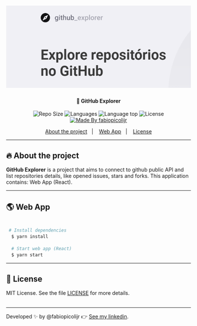 <h1 align="center"><img src="src/assets/logo.png"></h1>

<h4 align="center">
  🚀 GitHub Explorer
</h4>

<p align="center">
<img alt="Repo Size" title="Repo Size" src="https://img.shields.io/github/repo-size/fabiopicolijr/desafio-conceitos-node?color=282A36" />
  <img alt="Languages" title="Languages" src="https://img.shields.io/github/languages/count/fabiopicolijr/desafio-conceitos-node?color=282A36" />
  <img alt="Language top" title="Language top" title="Made By fabiopicolijr"  src="https://img.shields.io/github/languages/top/fabiopicolijr/desafio-conceitos-node?color=282A36" />
  <img alt="License" src="https://img.shields.io/static/v1?label=license&message=MIT&color=282A36">
  <a href="https://github.com/fabiopicolijr">
    <img alt="Made By fabiopicolijr" title="Made By fabiopicolijr" src="https://img.shields.io/badge/made%20by-fabiopicolijr-04D361" alt="Made by fabiopicolijr" />
  <a>
</p>

<p align="center">
  <a href="#fire-about-the-project">About the project</a>&nbsp;&nbsp;&nbsp;|&nbsp;&nbsp;&nbsp;
  <a href="#earth_americas-web-app">Web App</a>&nbsp;&nbsp;&nbsp;|&nbsp;&nbsp;&nbsp;
  <a href="#memo-license">License</a>
</p>

---

##  :fire: About the project

<p>
  <b>GitHub Explorer</b> is a project that aims to connect to github public API and list repositories details, like opened issues, stars and forks. This application contains: Web App (React).
</p>

---


##  :earth_americas: Web App

```bash

 # Install dependencies
  $ yarn install

  # Start web app (React)
  $ yarn start

```

---

## :memo: License

MIT License. See the file [LICENSE](LICENSE.md) for more details.
<br />
<br />

---

Developed :sparkles: by @fabiopicolijr :point_right: [See my linkedin](http://www.linkedin.com/in/fabiopicolijr).
